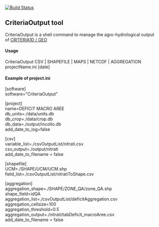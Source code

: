 [![Build Status](https://copr.fedorainfracloud.org/coprs/simc/stable/package/CRITERIA1D/status_image/last_build.png)](https://copr.fedorainfracloud.org/coprs/simc/stable/package/agroTools/)

## CriteriaOutput tool
CriteriaOutput is a shell command to manage the agro-hydrological output of [CRITERIA1D / GEO](https://github.com/ARPA-SIMC/criteria1d)

#### Usage

CriteriaOutput CSV | SHAPEFILE | MAPS | NETCDF | AGGREGATION projectName.ini [date]

#### Example of project.ini

[software]  
software="CriteriaOutput"

[project]  
name=DEFICIT MACRO AREE  
db_units=./data/units.db  
db_crop=./data/crop.db  
db_data=./output/incolto.db  
add_date_to_log=false  

[csv]  
variable_list=./csvOutputList/nitrati.csv  
csv_output=./output/nitrati  
add_date_to_filename = false  

[shapefile]  
UCM=./SHAPE/UCM/UCM.shp  
field_list=./csvOutputList/nitratiToShape.csv  

[aggregation]  
aggregation_shape=./SHAPE/ZONE_QA/zone_QA.shp  
shape_field=idQA  
aggregation_list=./csvOutputList/deficitAggregation.csv  
aggregation_cellsize=100  
aggregation_threshold=0.5  
aggregation_output=./nitrati/tabDeficit_macroAree.csv  
add_date_to_filename = false  
